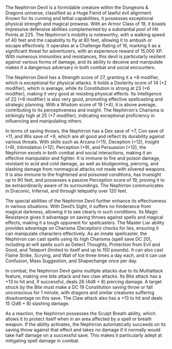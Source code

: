 The Nephirron Devil is a formidable creature within the Dungeons & Dragons universe, classified as a Huge Fiend of lawful evil alignment. Known for its cunning and lethal capabilities, it possesses exceptional physical strength and magical prowess. With an Armor Class of 19, it boasts impressive defensive abilities complemented by a substantial pool of Hit Points at 225. The Nephirron's mobility is noteworthy, with a walking speed of 40 feet and the capability to fly at 80 feet, allowing it to ambush or escape effectively. It operates at a Challenge Rating of 16, marking it as a significant threat for adventurers, with an experience reward of 15,000 XP. With numerous immunities and resistances, this devil is particularly resilient against various forms of damage, and its ability to deceive and manipulate makes it a dangerous adversary in both combat and social encounters.

The Nephirron Devil has a Strength score of 27, granting it a +8 modifier, which is exceptional for physical attacks. It holds a Dexterity score of 14 (+2 modifier), which is average, while its Constitution is strong at 23 (+6 modifier), making it very good at resisting physical effects. Its Intelligence of 22 (+6 modifier) is also very good, promoting effective spellcasting and strategic planning. With a Wisdom score of 19 (+4), it is above average, contributing to its perceptiveness and insight. The Nephirron's Charisma is strikingly high at 25 (+7 modifier), indicating exceptional proficiency in influencing and manipulating others.

In terms of saving throws, the Nephirron has a Dex save of +7, Con save of +11, and Wis save of +9, which are all good and reflect its durability against various threats. With skills such as Arcana (+11), Deception (+12), Insight (+9), Intimidation (+12), Perception (+9), and Persuasion (+12), the Nephirron excels in both combat and social interactions, making it an effective manipulator and fighter. It is immune to fire and poison damage, resistant to acid and cold damage, as well as bludgeoning, piercing, and slashing damage from nonmagical attacks not made with silvered weapons. It is also immune to the frightened and poisoned conditions, has truesight up to 90 feet, and possesses a passive Perception score of 19, proving it to be extraordinarily aware of its surroundings. The Nephirron communicates in Draconic, Infernal, and through telepathy over 120 feet.

The special abilities of the Nephirron Devil further enhance its effectiveness in various situations. With Devil’s Sight, it suffers no hinderance from magical darkness, allowing it to see clearly in such conditions. Its Magic Resistance gives it advantage on saving throws against spells and magical effects, making it a tough opponent for spellcasters. The Master Liar ability provides advantage on Charisma (Deception) checks for lies, ensuring it can manipulate characters effectively. As an innate spellcaster, the Nephirron can cast spells using its high Charisma (spell save DC 20), including at-will spells such as Detect Thoughts, Protection from Evil and Good, and Teleport (limited to itself and up to 150 pounds). It can also cast Flame Strike, Scrying, and Wall of Ice three times a day each, and it can use Confusion, Mass Suggestion, and Shapechange once per day.

In combat, the Nephirron Devil gains multiple attacks due to its Multiattack feature, making one bite attack and two claw attacks. Its Bite attack has a +13 to hit and, if successful, deals 26 (4d8 + 8) piercing damage. A target struck by the Bite must make a DC 19 Constitution saving throw or fall unconscious for 1 minute, with dragons and similar creatures suffering disadvantage on this save. The Claw attack also has a +13 to hit and deals 15 (2d6 + 8) slashing damage.

As a reaction, the Nephirron possesses the Sculpt Breath ability, which allows it to protect itself when in an area affected by a spell or breath weapon. If the ability activates, the Nephirron automatically succeeds on its saving throw against that effect and takes no damage if it normally would take half damage on a successful save. This makes it particularly adept at mitigating spell damage in combat.